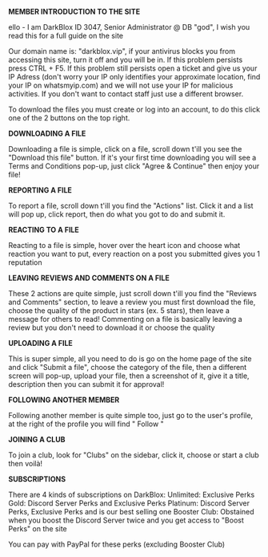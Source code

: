 **MEMBER INTRODUCTION TO THE SITE**

ello - I am DarkBlox ID 3047, Senior Administrator @ DB "god", I wish you read this for a full guide on the site

Our domain name is: "darkblox.vip", if your antivirus blocks you from accessing this site, turn it off and you will be in. If this problem persists press CTRL + F5. If this problem still persists open a ticket and give us your IP Adress (don't worry your IP only identifies your approximate location, find your IP on whatsmyip.com) and we will not use your IP for malicious activities. If you don't want to contact staff just use a different browser.

To download the files you must create or log into an account, to do this click one of the 2 buttons on the top right.

**DOWNLOADING A FILE**

Downloading a file is simple, click on a file, scroll down t'ill you see the "Download this file" button.
If it's your first time downloading you will see a Terms and Conditions pop-up, just click "Agree & Continue" then enjoy your file!

**REPORTING A FILE**

To report a file, scroll down t'ill you find the "Actions" list. Click it and a list will pop up, click report, then do what you got to do and submit it.

**REACTING TO A FILE**

Reacting to a file is simple, hover over the heart icon and choose what reaction you want to put, every reaction on a post you submitted gives you 1 reputation

**LEAVING REVIEWS AND COMMENTS ON A FILE**

These 2 actions are quite simple, just scroll down t'ill you find the "Reviews and Comments" section, to leave a review you must first download the file, choose the quality of the product in stars (ex. 5 stars), then leave a message for others to read!
Commenting on a file is basically leaving a review but you don't need to download it or choose the quality

**UPLOADING A FILE**

This is super simple, all you need to do is go on the home page of the site and click "Submit a file", choose the category of the file, then a different screen will pop-up, upload your file, then a screenshot of it, give it a title, description then you can submit it for approval!

**FOLLOWING ANOTHER MEMBER**

Following another member is quite simple too, just go to the user's profile, at the right of the profile you will find " Follow "

**JOINING A CLUB**

To join a club, look for "Clubs" on the sidebar, click it, choose or start a club then voilà!

**SUBSCRIPTIONS**

There are 4 kinds of subscriptions on DarkBlox:
Unlimited: Exclusive Perks
Gold: Discord Server Perks and Exclusive Perks
Platinum: Discord Server Perks, Exclusive Perks and is our best selling one
Booster Club: Obstained when you boost the Discord Server twice and you get access to "Boost Perks" on the site

You can pay with PayPal for these perks (excluding Booster Club)


